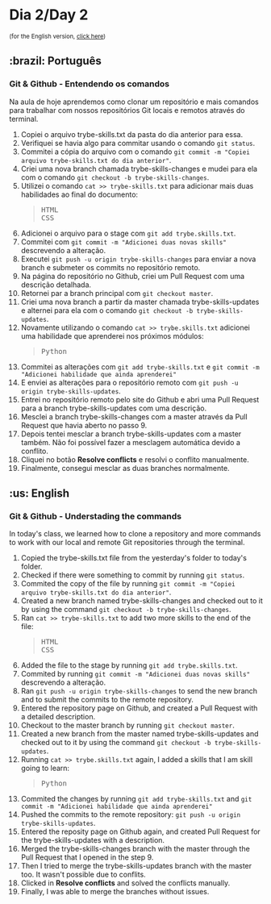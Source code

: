 # Dia 2/Day 2
<small>(for the English version, <a href="#en">click here</a>)</small>
<h2>:brazil: Português</h2>
<h3>Git & Github - Entendendo os comandos</h3>
Na aula de hoje aprendemos como clonar um repositório e mais comandos para trabalhar com nossos repositórios Git locais e remotos através do terminal.
    <ol>
        <li>Copiei o arquivo trybe-skills.txt da pasta do dia anterior para essa.
        <li>Verifiquei se havia algo para commitar usando o comando <code>git status</code>.
        <li>Commitei a cópia do arquivo com o comando <code>git commit -m "Copiei arquivo trybe-skills.txt do dia anterior"</code>.
        <li>Criei uma nova branch chamada trybe-skills-changes e mudei para ela com o comando <code>git checkout -b trybe-skills-changes</code>.
        <li>Utilizei o comando <code>cat >> trybe-skills.txt</code> para adicionar mais duas habilidades ao final do documento:
            <blockquote>
<pre>
HTML
CSS</pre>
            </blockquote>
        <li>Adicionei o arquivo para o stage com <code>git add trybe.skills.txt</code>.
        <li>Commitei com <code>git commit -m "Adicionei duas novas skills"</code> descrevendo a alteração.
        <li>Executei <code>git push -u origin trybe-skills-changes</code> para enviar a nova branch e submeter os commits no repositório remoto.
        <li>Na página do repositório no Github, criei um Pull Request com uma descrição detalhada.
        <li>Retornei par a branch principal com <code>git checkout master</code>.
        <li>Criei uma nova branch a partir da master chamada trybe-skills-updates e alternei para ela com o comando <code>git checkout -b trybe-skills-updates</code>.
        <li>Novamente utilizando o comando <code>cat >> trybe.skills.txt</code> adicionei uma habilidade que aprenderei nos próximos módulos:
            <blockquote>
<pre>Python</pre>
            </blockquote>
        <li>Commitei as alterações com <code>git add trybe-skills.txt</code> e <code>git commit -m "Adicionei habilidade que ainda aprenderei"</code>
        <li>E enviei as alterações para o repositório remoto com <code>git push -u origin trybe-skills-updates</code>.
        <li>Entrei no repositório remoto pelo site do Github e abri uma Pull Request para a branch trybe-skills-updates com uma descrição.
        <li>Mesclei a branch trybe-skills-changes com a master através da Pull Request que havia aberto no passo 9.
        <li>Depois tentei mesclar a branch trybe-skills-updates com a master também. Não foi possível fazer a mesclagem automática devido a conflito.
        <li>Cliquei no botão <strong>Resolve conflicts</strong> e resolvi o conflito manualmente.
        <li>Finalmente, consegui mesclar as duas branches normalmente.
    </ol>

<h2 id="en">:us: English</h2>
<h3>Git & Github - Understading the commands</h3>
In today's class, we learned how to clone a repository and more commands to work with our local and remote Git repositories through the terminal.
    <ol>
        <li>Copied the trybe-skills.txt file from the yesterday's folder to today's folder.
        <li>Checked if there were something to commit by running <code>git status</code>.
        <li>Commited the copy of the file by running <code>git commit -m "Copiei arquivo trybe-skills.txt do dia anterior"</code>.
        <li>Created a new branch named trybe-skills-changes and checked out to it by using the command <code>git checkout -b trybe-skills-changes</code>.
        <li>Ran <code>cat >> trybe-skills.txt</code> to add two more skills to the end of the file:
            <blockquote>
<pre>
HTML
CSS</pre>
            </blockquote>
        <li>Added the file to the stage by running <code>git add trybe.skills.txt</code>.
        <li>Commited by running <code>git commit -m "Adicionei duas novas skills"</code> descrevendo a alteração.
        <li>Ran <code>git push -u origin trybe-skills-changes</code> to send the new branch and to submit the commits to the remote repository.
        <li>Entered the repository page on Github, and created a Pull Request with a detailed description.
        <li>Checkout to the master branch by running <code>git checkout master</code>.
        <li>Created a new branch from the master named trybe-skills-updates and checked out to it by using the command <code>git checkout -b trybe-skills-updates</code>.
        <li>Running <code>cat >> trybe.skills.txt</code> again, I added a skills that I am skill going to learn:
            <blockquote>
<pre>Python</pre>
            </blockquote>
        <li>Commited the changes by running <code>git add trybe-skills.txt</code> and <code>git commit -m "Adicionei habilidade que ainda aprenderei"</code>
        <li>Pushed the commits to the remote repository: <code>git push -u origin trybe-skills-updates</code>.
        <li>Entered the reposity page on Github again, and created Pull Request for the trybe-skills-updates with a description.
        <li>Merged the trybe-skills-changes branch with the master through the Pull Request that I opened in the step 9.
        <li>Then I tried to merge the trybe-skills-updates branch with the master too. It wasn't possible due to conflits.
        <li>Clicked in <strong>Resolve conflicts</strong> and solved the conflicts manually.
        <li>Finally, I was able to merge the branches without issues.
    </ol>